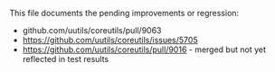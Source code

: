 This file documents the pending improvements or regression:

* github.com/uutils/coreutils/pull/9063
* https://github.com/uutils/coreutils/issues/5705
* https://github.com/uutils/coreutils/pull/9016 - merged but not yet reflected in test results  
